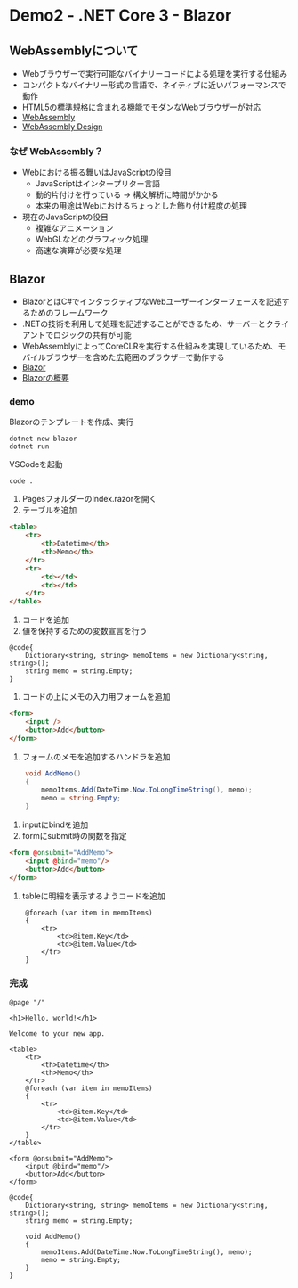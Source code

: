 # Demo2 - .NET Core 3 - Blazor

## WebAssemblyについて

* Webブラウザーで実行可能なバイナリーコードによる処理を実行する仕組み
* コンパクトなバイナリー形式の言語で、ネイティブに近いパフォーマンスで動作
* HTML5の標準規格に含まれる機能でモダンなWebブラウザーが対応
* [WebAssembly](https://developer.mozilla.org/ja/docs/WebAssembly)
* [WebAssembly Design](https://github.com/WebAssembly/design)

### なぜ WebAssembly？

* Webにおける振る舞いはJavaScriptの役目
  * JavaScriptはインタープリター言語
  * 動的片付けを行っている → 構文解析に時間がかかる
  * 本来の用途はWebにおけるちょっとした飾り付け程度の処理
* 現在のJavaScriptの役目
  * 複雑なアニメーション
  * WebGLなどのグラフィック処理
  * 高速な演算が必要な処理

## Blazor

* BlazorとはC#でインタラクティブなWebユーザーインターフェースを記述するためのフレームワーク
* .NETの技術を利用して処理を記述することができるため、サーバーとクライアントでロジックの共有が可能
* WebAssemblyによってCoreCLRを実行する仕組みを実現しているため、モバイルブラウザーを含めた広範囲のブラウザーで動作する
* [Blazor](//blazor.net)
* [Blazorの概要](https://docs.microsoft.com/ja-jp/aspnet/core/blazor/?view=aspnetcore-3.0?WT.mc_id=DT-MVP-4000668)

### demo

Blazorのテンプレートを作成、実行

``` commandline
dotnet new blazor
dotnet run
```

VSCodeを起動

``` commandline
code .
```

1. PagesフォルダーのIndex.razorを開く
2. テーブルを追加

``` html
<table>
    <tr>
        <th>Datetime</th>
        <th>Memo</th>
    </tr>
    <tr>
        <td></td>
        <td></td>
    </tr>
</table>
```

1. コードを追加
2. 値を保持するための変数宣言を行う

``` razor
@code{
    Dictionary<string, string> memoItems = new Dictionary<string, string>();
    string memo = string.Empty;
}
```

1. コードの上にメモの入力用フォームを追加

``` html
<form>
    <input />
    <button>Add</button>
</form>
```

1. フォームのメモを追加するハンドラを追加


``` csharp
    void AddMemo()
    {
        memoItems.Add(DateTime.Now.ToLongTimeString(), memo);
        memo = string.Empty;
    }
```

1. inputにbindを追加
2. formにsubmit時の関数を指定

``` html
<form @onsubmit="AddMemo">
    <input @bind="memo"/>
    <button>Add</button>
</form>
```

1. tableに明細を表示するようコードを追加

``` razor
    @foreach (var item in memoItems)
    {
        <tr>
            <td>@item.Key</td>
            <td>@item.Value</td>
        </tr>
    }
```

### 完成

``` razor
@page "/"

<h1>Hello, world!</h1>

Welcome to your new app.

<table>
    <tr>
        <th>Datetime</th>
        <th>Memo</th>
    </tr>
    @foreach (var item in memoItems)
    {
        <tr>
            <td>@item.Key</td>
            <td>@item.Value</td>
        </tr>
    }
</table>

<form @onsubmit="AddMemo">
    <input @bind="memo"/>
    <button>Add</button>
</form>

@code{
    Dictionary<string, string> memoItems = new Dictionary<string, string>();
    string memo = string.Empty;

    void AddMemo()
    {
        memoItems.Add(DateTime.Now.ToLongTimeString(), memo);
        memo = string.Empty;
    }
}
```